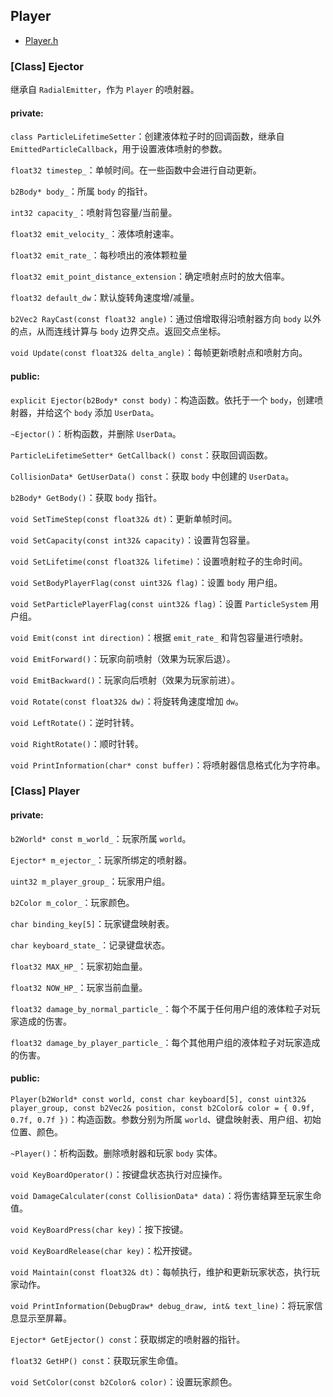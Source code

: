 ## Player

- [Player.h](../src/Player.h)

### **[Class]** Ejector

继承自 `RadialEmitter`，作为 `Player`  的喷射器。

#### private:

`class ParticleLifetimeSetter`：创建液体粒子时的回调函数，继承自 `EmittedParticleCallback`，用于设置液体喷射的参数。

`float32 timestep_`：单帧时间。在一些函数中会进行自动更新。

`b2Body* body_`：所属 `body` 的指针。

`int32 capacity_`：喷射背包容量/当前量。

`float32 emit_velocity_`：液体喷射速率。

`float32 emit_rate_`：每秒喷出的液体颗粒量

`float32 emit_point_distance_extension`：确定喷射点时的放大倍率。

`float32 default_dw`：默认旋转角速度增/减量。

`b2Vec2 RayCast(const float32 angle)`：通过倍增取得沿喷射器方向 `body` 以外的点，从而连线计算与 `body` 边界交点。返回交点坐标。

`void Update(const float32& delta_angle)`：每帧更新喷射点和喷射方向。

#### public:

`explicit Ejector(b2Body* const body)`：构造函数。依托于一个 `body`，创建喷射器，并给这个 `body` 添加 `UserData`。

`~Ejector()`：析构函数，并删除 `UserData`。

`ParticleLifetimeSetter* GetCallback() const`：获取回调函数。

`CollisionData* GetUserData() const`：获取 `body` 中创建的 `UserData`。

`b2Body* GetBody()`：获取 `body` 指针。

`void SetTimeStep(const float32& dt)`：更新单帧时间。

`void SetCapacity(const int32& capacity)`：设置背包容量。

`void SetLifetime(const float32& lifetime)`：设置喷射粒子的生命时间。

`void SetBodyPlayerFlag(const uint32& flag)`：设置 `body` 用户组。

`void SetParticlePlayerFlag(const uint32& flag)`：设置 `ParticleSystem` 用户组。

`void Emit(const int direction)`：根据 `emit_rate_` 和背包容量进行喷射。

`void EmitForward()`：玩家向前喷射（效果为玩家后退）。

`void EmitBackward()`：玩家向后喷射（效果为玩家前进）。

`void Rotate(const float32& dw)`：将旋转角速度增加 `dw`。

`void LeftRotate()`：逆时针转。

`void RightRotate()`：顺时针转。

`void PrintInformation(char* const buffer)`：将喷射器信息格式化为字符串。

### **[Class]** Player

#### private:

`b2World* const m_world_`：玩家所属 `world`。

`Ejector* m_ejector_`：玩家所绑定的喷射器。

`uint32 m_player_group_`：玩家用户组。

`b2Color m_color_`：玩家颜色。

`char binding_key[5]`：玩家键盘映射表。

`char keyboard_state_`：记录键盘状态。

`float32 MAX_HP_`：玩家初始血量。

`float32 NOW_HP_`：玩家当前血量。

`float32 damage_by_normal_particle_`：每个不属于任何用户组的液体粒子对玩家造成的伤害。

`float32 damage_by_player_particle_`：每个其他用户组的液体粒子对玩家造成的伤害。

#### public:

`Player(b2World* const world, const char keyboard[5], const uint32& player_group, const b2Vec2& position, const b2Color& color = { 0.9f, 0.7f, 0.7f })`：构造函数。参数分别为所属 `world`、键盘映射表、用户组、初始位置、颜色。

`~Player()`：析构函数。删除喷射器和玩家 `body` 实体。

`void KeyBoardOperator()`：按键盘状态执行对应操作。

`void DamageCalculater(const CollisionData* data)`：将伤害结算至玩家生命值。

`void KeyBoardPress(char key)`：按下按键。

`void KeyBoardRelease(char key)`：松开按键。

`void Maintain(const float32& dt)`：每帧执行，维护和更新玩家状态，执行玩家动作。

`void PrintInformation(DebugDraw* debug_draw, int& text_line)`：将玩家信息显示至屏幕。

`Ejector* GetEjector() const`：获取绑定的喷射器的指针。

`float32 GetHP() const`：获取玩家生命值。

`void SetColor(const b2Color& color)`：设置玩家颜色。